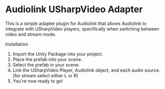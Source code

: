# Audiolink USharpVideo Adapter

This is a simple adapter plugin for Audiolink that allows Audiolink to integrate with USharpVideo players, specifically when switching between video and stream mode.

Installation
1. Import the Unity Package into your project.
2. Place the prefab into your scene.
3. Select the prefab in your scene.
4. Link the USharpVideo Player, Audiolink object, and each audio source. (for stream select either L or R)
5. You're now ready to go!
